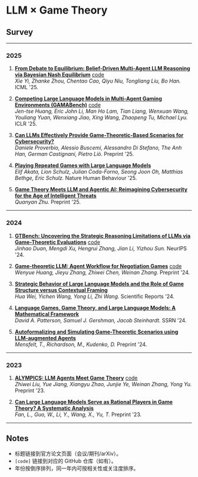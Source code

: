 # LLM × Game Theory

## Survey

---

### 2025

1. **[From Debate to Equilibrium: Belief-Driven Multi-Agent LLM Reasoning via Bayesian Nash Equilibrium](https://arxiv.org/abs/2506.08292)** [code](https://github.com/tmlr-group/ECON)  
   *Xie Yi, Zhanke Zhou, Chentao Cao, Qiyu Niu, Tongliang Liu, Bo Han.* ICML '25.

2. **[Competing Large Language Models in Multi-Agent Gaming Environments (GAMABench)](https://openreview.net/forum?id=DI4gW8viB6)** [code](https://github.com/CUHK-ARISE/GAMABench)  
   *Jen-tse Huang, Eric John Li, Man Ho Lam, Tian Liang, Wenxuan Wang, Youliang Yuan, Wenxiang Jiao, Xing Wang, Zhaopeng Tu, Michael Lyu.* ICLR '25.

3. **[Can LLMs Effectively Provide Game-Theoretic-Based Scenarios for Cybersecurity?](https://arxiv.org/abs/2508.05670)**  
   *Daniele Proverbio, Alessio Buscemi, Alessandro Di Stefano, The Anh Han, German Castignani, Pietro Liò.* Preprint '25.

4. **[Playing Repeated Games with Large Language Models](https://www.nature.com/articles/s41562-025-02172-y)**  
   *Elif Akata, Lion Schulz, Julian Coda-Forno, Seong Joon Oh, Matthias Bethge, Eric Schulz.* Nature Human Behaviour '25.

5. **[Game Theory Meets LLM and Agentic AI: Reimagining Cybersecurity for the Age of Intelligent Threats](https://arxiv.org/abs/2507.10621)**  
   *Quanyan Zhu.* Preprint '25.
   
---

### 2024

1. **[GTBench: Uncovering the Strategic Reasoning Limitations of LLMs via Game-Theoretic Evaluations](https://proceedings.neurips.cc/paper_files/paper/2024/file/3191170938b6102e5c203b036b7c16dd-Paper-Conference.pdf)** [code](https://github.com/jinhaoduan/GTBench)  
   *Jinhao Duan, Mengdi Xu, Hengrui Zhang, Jian Li, Yizhou Sun.* NeurIPS '24.

2. **[Game-theoretic LLM: Agent Workflow for Negotiation Games](https://arxiv.org/abs/2411.05990)** [code](https://github.com/Wenyueh/game_theory)  
   *Wenyue Huang, Jieyu Zhang, Zhiwei Chen, Weinan Zhang.* Preprint '24.

3. **[Strategic Behavior of Large Language Models and the Role of Game Structure versus Contextual Framing](https://www.nature.com/articles/s41598-024-69032-z)**  
   *Hua Wei, Yichen Wang, Yong Li, Zhi Wang.* Scientific Reports '24.

4. **[Language Games, Game Theory, and Large Language Models: A Mathematical Framework](https://papers.ssrn.com/sol3/papers.cfm?abstract_id=4963848)**  
   *David A. Patterson, Samuel J. Gershman, Jacob Steinhardt.* SSRN '24.

5. **[Autoformalizing and Simulating Game-Theoretic Scenarios using LLM-augmented Agents](https://pure.royalholloway.ac.uk/files/65087740/2412.08805v1.pdf)**  
   *Mensfelt, T., Richardson, M., Kudenko, D.* Preprint '24.

---

### 2023

1. **[ALYMPICS: LLM Agents Meet Game Theory](https://arxiv.org/abs/2311.03220)** [code](https://github.com/microsoft/Alympics)  
   *Zhiwei Liu, Yue Jiang, Xiangyu Zhao, Junjie Ye, Weinan Zhang, Yong Yu.* Preprint '23.

2. **[Can Large Language Models Serve as Rational Players in Game Theory? A Systematic Analysis](https://arxiv.org/abs/2308.06180)**  
   *Fan, L., Guo, W., Li, Y., Wang, X., Yu, T.* Preprint '23.

---

## Notes

- 标题链接到官方论文页面（会议/期刊/arXiv）。
- `[code]` 链接到对应的 GitHub 仓库（如有）。
- 年份按倒序排列，同一年内可按相关性或关注度排序。
